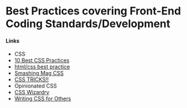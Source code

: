 # Best Practices covering Front-End Coding Standards/Development

#### Links

* CSS
 * [10 Best CSS Practices](http://www.webdesignerdepot.com/2009/05/10-best-css-practices-to-improve-your-code/)
 * [html/css best practice](http://blog.themeforest.net/tutorials/examples-and-tips-for-great-htmlcss-formatting/)
 * [Smashing Mag CSS](http://www.smashingmagazine.com/2013/10/21/challenging-css-best-practices-atomic-approach/)
 * [CSS TRICKS!!](http://css-tricks.com/css-style-guides/)
* Opinionated CSS
 * [CSS Wizardry](http://csswizardry.com/2012/04/my-html-css-coding-style/)
 * [Writing CSS for Others](http://www.smashingmagazine.com/2011/08/26/writing-css-for-others/)
